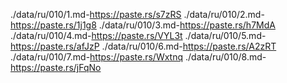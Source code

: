 ./data/ru/010/1.md-https://paste.rs/s7zRS
./data/ru/010/2.md-https://paste.rs/1j1g8
./data/ru/010/3.md-https://paste.rs/h7MdA
./data/ru/010/4.md-https://paste.rs/VYL3t
./data/ru/010/5.md-https://paste.rs/afJzP
./data/ru/010/6.md-https://paste.rs/A2zRT
./data/ru/010/7.md-https://paste.rs/Wxtnq
./data/ru/010/8.md-https://paste.rs/jFqNo
